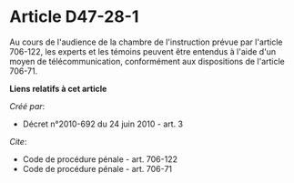 # Article D47-28-1

Au cours de l'audience de la chambre de l'instruction prévue par l'article 706-122, les experts et les témoins peuvent être
entendus à l'aide d'un moyen de télécommunication, conformément aux dispositions de l'article 706-71.

**Liens relatifs à cet article**

_Créé par_:

  - Décret n°2010-692 du 24 juin 2010 - art. 3

_Cite_:

  - Code de procédure pénale - art. 706-122
  - Code de procédure pénale - art. 706-71
